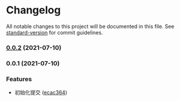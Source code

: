 # Changelog

All notable changes to this project will be documented in this file. See [standard-version](https://github.com/conventional-changelog/standard-version) for commit guidelines.

### [0.0.2](https://github.com/Simon-Bin/vite-plugin-auto-install/compare/v0.0.1...v0.0.2) (2021-07-10)

### 0.0.1 (2021-07-10)


### Features

* 初始化提交 ([ecac364](https://github.com/Simon-Bin/vite-plugin-auto-install/commit/ecac364aec3e7c87d84f36aa1726eb0434a34679))
